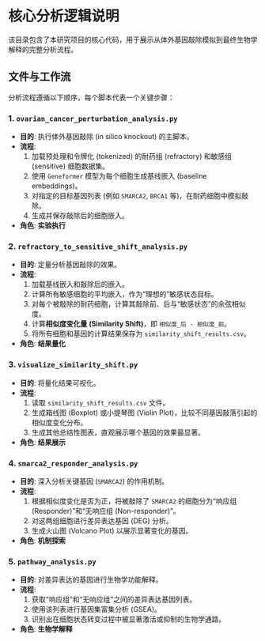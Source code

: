 # 核心分析逻辑说明

该目录包含了本研究项目的核心代码，用于展示从体外基因敲除模拟到最终生物学解释的完整分析流程。

## 文件与工作流

分析流程遵循以下顺序，每个脚本代表一个关键步骤：

### 1. `ovarian_cancer_perturbation_analysis.py`

- **目的**: 执行体外基因敲除 (in silico knockout) 的主脚本。
- **流程**:
    1. 加载预处理和令牌化 (tokenized) 的耐药组 (refractory) 和敏感组 (sensitive) 细胞数据集。
    2. 使用 `Geneformer` 模型为每个细胞生成基线嵌入 (baseline embeddings)。
    3. 对指定的目标基因列表 (例如 `SMARCA2`, `BRCA1` 等)，在耐药细胞中模拟敲除。
    4. 生成并保存敲除后的细胞嵌入。
- **角色**: **实验执行**

### 2. `refractory_to_sensitive_shift_analysis.py`

- **目的**: 定量分析基因敲除的效果。
- **流程**:
    1. 加载基线嵌入和敲除后的嵌入。
    2. 计算所有敏感细胞的平均嵌入，作为“理想的”敏感状态目标。
    3. 对每个被敲除的耐药细胞，计算其敲除前、后与“敏感状态”的余弦相似度。
    4. 计算**相似度变化量 (Similarity Shift)**，即 `相似度_后 - 相似度_前`。
    5. 将所有细胞和基因的计算结果保存为 `similarity_shift_results.csv`。
- **角色**: **结果量化**

### 3. `visualize_similarity_shift.py`

- **目的**: 将量化结果可视化。
- **流程**:
    1. 读取 `similarity_shift_results.csv` 文件。
    2. 生成箱线图 (Boxplot) 或小提琴图 (Violin Plot)，比较不同基因敲落引起的相似度变化分布。
    3. 生成其他总结性图表，直观展示哪个基因的效果最显著。
- **角色**: **结果展示**

### 4. `smarca2_responder_analysis.py`

- **目的**: 深入分析关键基因 (`SMARCA2`) 的作用机制。
- **流程**:
    1. 根据相似度变化是否为正，将被敲除了 `SMARCA2` 的细胞分为“响应组 (Responder)”和“无响应组 (Non-responder)”。
    2. 对这两组细胞进行差异表达基因 (DEG) 分析。
    3. 生成火山图 (Volcano Plot) 以展示显著变化的基因。
- **角色**: **机制探索**

### 5. `pathway_analysis.py`

- **目的**: 对差异表达的基因进行生物学功能解释。
- **流程**:
    1. 获取“响应组”和“无响应组”之间的差异表达基因列表。
    2. 使用该列表进行基因集富集分析 (GSEA)。
    3. 识别出在细胞状态转变过程中被显著激活或抑制的生物学通路。
- **角色**: **生物学解释**
